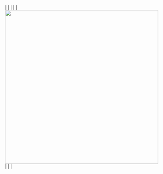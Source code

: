 
|  |
|  |
|  <img src="![mail google](https://github.com/user-attachments/assets/388803a5-506f-4dd4-ace7-228e0f0105f6.png)
" width="500">  |
|  |
